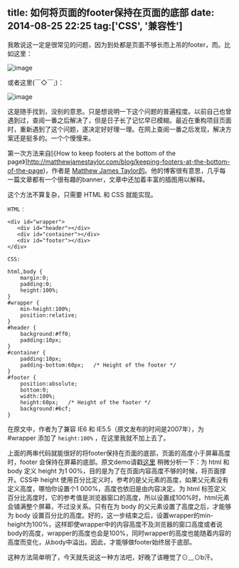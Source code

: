 title: 如何将页面的footer保持在页面的底部
date: 2014-08-25 22:25
tag:['CSS', '兼容性']
---

我敢说这一定是很常见的问题，因为到处都是页面不够长而上吊的footer，而。比如这里：

![image](http://ncuey-crispelite.stor.sinaapp.com/QQ20140825-1.png)

或者这里(￣◇￣;)：

![image](http://ncuey-crispelite.stor.sinaapp.com/QQ20140826-1.png)

这是随手找到，没别的意思。只是想说明一下这个问题的普遍程度。以前自己也曾遇到过，查阅一番之后解决了，但是日子长了记忆早已模糊。最近在重构项目页面时，重新遇到了这个问题，遂决定好好理一理。在网上查阅一番之后发现，解决方案还是挺多的。一个个慢慢来。

第一次方法来自[《How to keep footers at the bottom of the page》]http://matthewjamestaylor.com/blog/keeping-footers-at-the-bottom-of-the-page)，作者是 [Matthew James Taylor的](http://matthewjamestaylor.com/about)。他的博客很有意思，几乎每一篇文章都有一个很有趣的banner，文章中还加着丰富的插图用以解释。

这个方法不算复杂，只需要 HTML 和 CSS 就能实现。
    
    HTML：
    
    <div id="wrapper">
       <div id="header"></div>
       <div id="container"></div>
       <div id="footer"></div>
    </div>
    
    CSS:
    
    html,body {
		margin:0;
   		padding:0;
   		height:100%;
    }
    #wrapper {
     	min-height:100%;
     	position:relative;
    }
    #header {
     	background:#ff0;
     	padding:10px;
    }
    #container {
     	padding:10px;
     	padding-bottom:60px;   /* Height of the footer */
    }
    #footer {
     	position:absolute;
     	bottom:0;
     	width:100%;
     	height:60px;   /* Height of the footer */
     	background:#6cf;
    }


在原文中，作者为了兼容 IE6 和 IE5.5（原文发布的时间是2007年），为 #wrapper 添加了 `height:100%` ，在这里我就不加上去了。

上面的两串代码就能很好的将footer保持在页面的底部，页面的高度小于屏幕高度时，footer 会保持在屏幕的底部。原文demo请戳[这里](http://matthewjamestaylor.com/blog/bottom-footer-demo.htm)
稍微分析一下：为 html 和 body 定义 height 为1 00%，目的是为了在页面内容高度不够的时候，将页面撑开。CSS中 height 使用百分比定义时，参考的是父元素的高度，如果父元素没有定义高度，哪怕你设置个1 000%，高度也依旧是由内容决定。为 html 标签定义百分比高度时，它的参考值是浏览器窗口的高度，所以设置成100%时，html元素会铺满整个屏幕，不过没关系。只有在为 body 的父元素设置了高度之后，才能够为 body 设置百分比的高度。好的，这一步结束之后，设置wrapper的min-height为100%，这样即使wrapper中的内容高度不及浏览器的窗口高度或者说body的高度，wrapper的高度也会是100%，同时wrapper的高度也能随着内容的高度而变化，从body中溢出。因此，才能够做footer始终居于底部。

这种方法简单明了，今天就先说这一种方法吧，好晚了该睡觉了⊙﹏⊙b汗。



